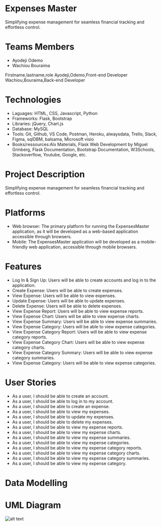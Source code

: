 # Expenses Master

Simplifying expense management for seamless financial tracking and effortless control.


# Teams Members

- Ayodeji Odemo 
- Wachiou Bouraima

Firstname,lastname,role
Ayodeji,Odemo,Front-end Developer
Wachiou,Bouraima,Back-end Developer

# Technologies

- Laguages: HTML, CSS, Javascript, Python
- Frameworks: Flask, Bootstrap
- Libraries: jQuery, Chart.js
- Database: MySQL
- Tools: Git, Github, VS Code, Postman, Heroku, alwaysdata, Trello, Slack, Figma, sqlDBM, balsama, Microsoft visio
- Books/ressources:Alx Materials, Flask Web Development by Miguel Grinberg, Flask Documentation, Bootstrap Documentation, W3Schools, Stackoverflow, Youtube, Google, etc.

# Project Description

Simplifying expense management for seamless financial tracking and effortless control.

# Platforms

- Web browser: The primary platform for running the ExpensesMaster application, as it will be developed as a web-based application accessible through browsers.
- Mobile: The ExpensesMaster application will be developed as a mobile-friendly web application, accessible through mobile browsers.

# Features

- Log In & Sign Up: Users will be able to create accounts and log in to the application.
- Create Expense: Users will be able to create expenses.
- View Expense: Users will be able to view expenses.
- Update Expense: Users will be able to update expenses.
- Delete Expense: Users will be able to delete expenses.
- View Expense Report: Users will be able to view expense reports.
- View Expense Chart: Users will be able to view expense charts.
- View Expense Summary: Users will be able to view expense summaries.
- View Expense Category: Users will be able to view expense categories.
- View Expense Category Report: Users will be able to view expense category reports.
- View Expense Category Chart: Users will be able to view expense category charts.
- View Expense Category Summary: Users will be able to view expense category summaries.
- View Expense Category: Users will be able to view expense categories.


# User Stories

- As a user, I should be able to create an account.
- As a user, I should be able to log in to my account.
- As a user, I should be able to create an expense.
- As a user, I should be able to view my expenses.
- As a user, I should be able to update my expenses.
- As a user, I should be able to delete my expenses.
- As a user, I should be able to view my expense reports.
- As a user, I should be able to view my expense charts.
- As a user, I should be able to view my expense summaries.
- As a user, I should be able to view my expense categories.
- As a user, I should be able to view my expense category reports.
- As a user, I should be able to view my expense category charts.
- As a user, I should be able to view my expense category summaries.
- As a user, I should be able to view my expense category.

# Data Modelling
# UML Diagram

![alt text]("photo_2023-06-21_08-32-25.jpg")